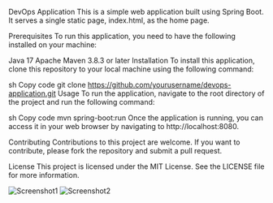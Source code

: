 DevOps Application
This is a simple web application built using Spring Boot. It serves a single static page, index.html, as the home page.

Prerequisites
To run this application, you need to have the following installed on your machine:

Java 17
Apache Maven 3.8.3 or later
Installation
To install this application, clone this repository to your local machine using the following command:

sh
Copy code
git clone https://github.com/yourusername/devops-application.git
Usage
To run the application, navigate to the root directory of the project and run the following command:

sh
Copy code
mvn spring-boot:run
Once the application is running, you can access it in your web browser by navigating to http://localhost:8080.

Contributing
Contributions to this project are welcome. If you want to contribute, please fork the repository and submit a pull request.

License
This project is licensed under the MIT License. See the LICENSE file for more information.

![Screenshot1](https://user-images.githubusercontent.com/120569380/228063365-43222055-8553-4609-9c80-12919bb996e1.png)
![Screenshot2](https://user-images.githubusercontent.com/120569380/228063424-933c5c10-3094-4ae1-b6d8-65a262877b9e.png)

